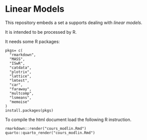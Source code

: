 # Linear Models

This repository embeds a set a supports dealing with *linear models*.

It is intended to be processed by R.

It needs some R packages: 

```
pkgs= c(
  "rmarkdown",
  "MASS",
  "ISwR",
  "catdata",
  "plotrix",
  "lattice",
  "lmtest",
  "car",
  "faraway",
  "multcomp",
  "lsmeans",
  "memoise"
)
install.packages(pkgs)
```

To compile the html document load the following R instruction.

```
rmarkdown::render("cours_modlin.Rmd")
quarto::quarto_render("cours_modlin.Rmd") 
```
